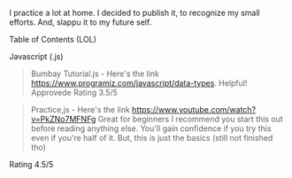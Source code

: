 I practice a lot at home.
I decided to publish it, to recognize my small efforts.
And, slappu it to my future self.


Table of Contents (LOL)

Javascript (.js)

>Bumbay Tutorial.js - Here's the link https://www.programiz.com/javascript/data-types. 
Helpful! Approvede Rating 3.5/5

>Practice,js - Here's the link https://www.youtube.com/watch?v=PkZNo7MFNFg
Great for beginners I recommend you start this out before reading anything else.
You'll gain confidence if you try this even if you're half of it. But, this is just the basics (still not finished tho)

Rating 4.5/5 

